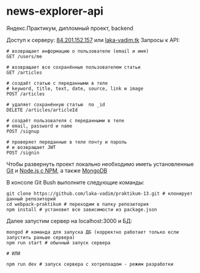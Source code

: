 # news-explorer-api
Яндекс.Практикум, дипломный проект, backend

Доступ к серверу: [84.201.152.157](84.201.152.157) или [laka-vadim.tk](https://laka-vadim.tk)
Запросы к API:
```
# возвращает информацию о пользователе (email и имя)
GET /users/me

# возвращает все сохранённые пользователем статьи
GET /articles

# создаёт статью с переданными в теле
# keyword, title, text, date, source, link и image
POST /articles

# удаляет сохранённую статью  по _id
DELETE /articles/articleId

# создаёт пользователя с переданными в теле
# email, password и name
POST /signup

# проверяет переданные в теле почту и пароль
# и возвращает JWT
POST /signin
```

Чтобы развернуть проект локально необходимо иметь установленные [Git](https://git-scm.com/) и [Node.js с NPM](https://nodejs.org/en/), а также [MongoDB](https://www.mongodb.com/)

В консоле Git Bush выполните следующие команды:
```
git clone https://github.com/laka-vadim/praktikum-13.git # клонирует данный репозиторий
cd webpack-praktikum # переходим в папку репозитория
npm install # установит все зависимости из package.json
```

Далее запустим сервер на localhost:3000 и БД:
```
mongod # команда для запуска ДБ (корректно работает только если запустить раньше сервера)
npm run start # обычный запуск сервера

# ИЛИ

npm run dev # запуск сервера с хотрелоадом - режим разработки
```

